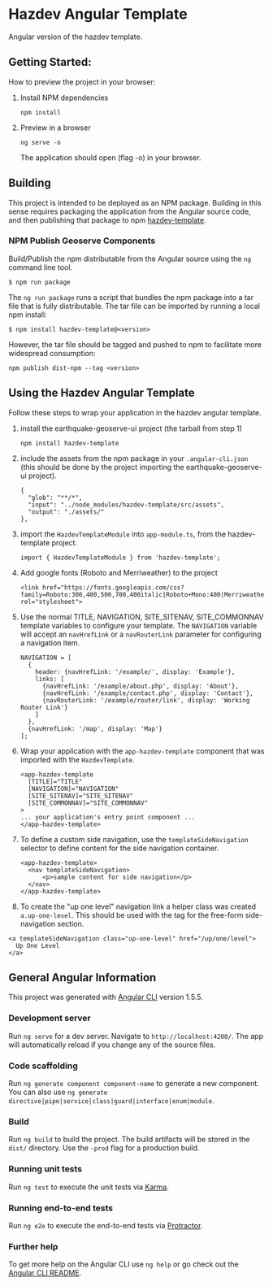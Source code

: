 # Hazdev Angular Template
Angular version of the hazdev template.


## Getting Started:

How to preview the project in your browser:

1. Install NPM dependencies
    ```
    npm install
    ```

1. Preview in a browser
    ```
    ng serve -o
    ```
    The application should open (flag -o) in your browser.


## Building

This project is intended to be deployed as an NPM package. Building in this
sense requires packaging the application from the Angular source code, and
then publishing that package to npm [hazdev-template](https://www.npmjs.com/package/hazdev-template).

### NPM Publish Geoserve Components

Build/Publish the npm distributable from the Angular source using the `ng` command line
tool.

```
$ npm run package
```

The `ng run package` runs a script that bundles the npm package into a tar file that is fully distributable. The tar file can be imported by running a local npm install:

```
$ npm install hazdev-template@<version>
```

However, the tar file should be tagged and pushed to npm to facilitate more widespread consumption:
```
npm publish dist-npm --tag <version>
```


## Using the Hazdev Angular Template

Follow these steps to wrap your application in the hazdev angular template. 

1. install the earthquake-geoserve-ui project (the tarball from step 1)
    ```
    npm install hazdev-template
    ```
1. include the assets from the npm package in your `.angular-cli.json` (this should be done by the project importing the earthquake-geoserve-ui project).
    ```
    {
      "glob": "**/*",
      "input": "../node_modules/hazdev-template/src/assets",
      "output": "./assets/"
    },
    ```
1. import the `HazdevTemplateModule` into `app-module.ts`, from the hazdev-template project.
    ```
    import { HazdevTemplateModule } from 'hazdev-template';
    ```
1. Add google fonts (Roboto and Merriweather) to the project
    ```
    <link href="https://fonts.googleapis.com/css?family=Roboto:300,400,500,700,400italic|Roboto+Mono:400|Merriweather:400,400italic,700|Material+Icons" rel="stylesheet">
    ```
1. Use the normal TITLE, NAVIGATION, SITE_SITENAV, SITE_COMMONNAV template variables to configure your template. The `NAVIGATION` variable will accept an `navHrefLink` or a `navRouterLink` parameter for configuring a navigation item. 
    ```
    NAVIGATION = [
      {
        header: {navHrefLink: '/example/', display: 'Example'},
        links: [
          {navHrefLink: '/example/about.php', display: 'About'},
          {navHrefLink: '/example/contact.php', display: 'Contact'},
          {navRouterLink: '/example/router/link', display: 'Working Router Link'}
        ]
      },
      {navHrefLink: '/map', display: 'Map'}
    ];
    ```
1. Wrap your application with the `app-hazdev-template` component that was imported with the `HazdevTemplate`.
    ```
    <app-hazdev-template
      [TITLE]="TITLE"
      [NAVIGATION]="NAVIGATION"
      [SITE_SITENAV]="SITE_SITENAV"
      [SITE_COMMONNAV]="SITE_COMMONNAV"
    >
    ... your application's entry point component ...
    </app-hazdev-template>
    ```
1. To define a custom side navigation, use the `templateSideNavigation` selector to define content for the side navigation container.
    ```
    <app-hazdev-template>
      <nav templateSideNavigation>
          <p>sample content for side navigation</p>
      </nav>
    </app-hazdev-template>
    ```
1. To create the "up one level" navigation link a helper class was created `a.up-one-level`. This should be used with the tag for the free-form side-navigation section.
  ```
  <a templateSideNavigation class="up-one-level" href="/up/one/level">
    Up One Level
  </a>
  ```



## General Angular Information

This project was generated with [Angular CLI](https://github.com/angular/angular-cli) version 1.5.5.

### Development server

Run `ng serve` for a dev server. Navigate to `http://localhost:4200/`. The app will automatically reload if you change any of the source files.

### Code scaffolding

Run `ng generate component component-name` to generate a new component. You can also use `ng generate directive|pipe|service|class|guard|interface|enum|module`.

### Build

Run `ng build` to build the project. The build artifacts will be stored in the `dist/` directory. Use the `-prod` flag for a production build.

### Running unit tests

Run `ng test` to execute the unit tests via [Karma](https://karma-runner.github.io).

### Running end-to-end tests

Run `ng e2e` to execute the end-to-end tests via [Protractor](http://www.protractortest.org/).

### Further help

To get more help on the Angular CLI use `ng help` or go check out the [Angular CLI README](https://github.com/angular/angular-cli/blob/master/README.md).
